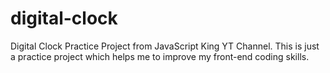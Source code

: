 # digital-clock
Digital Clock Practice Project from JavaScript King YT Channel.
This is just a practice project which helps me to improve my front-end coding skills.
